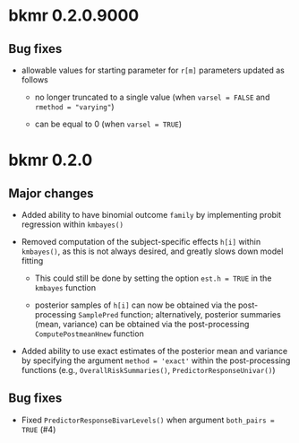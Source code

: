 # bkmr 0.2.0.9000

## Bug fixes

* allowable values for starting parameter for `r[m]` parameters updated as follows

  * no longer truncated to a single value (when `varsel = FALSE` and `rmethod = "varying"`)

  * can be equal to 0 (when `varsel = TRUE`)

# bkmr 0.2.0

## Major changes

* Added ability to have binomial outcome `family` by implementing probit regression within `kmbayes()`

* Removed computation of the subject-specific effects `h[i]` within `kmbayes()`, as this is not always desired, and greatly slows down model fitting

  * This could still be done by setting the option `est.h = TRUE` in the `kmbayes` function
  
  * posterior samples of `h[i]` can now be obtained via the post-processing `SamplePred` function; alternatively, posterior summaries (mean, variance) can be obtained via the post-processing `ComputePostmeanHnew` function

* Added ability to use exact estimates of the posterior mean and variance by specifying the argument `method = 'exact'` within the post-processing functions (e.g., `OverallRiskSummaries()`, `PredictorResponseUnivar()`)

## Bug fixes

* Fixed `PredictorResponseBivarLevels()` when argument `both_pairs = TRUE` (#4)